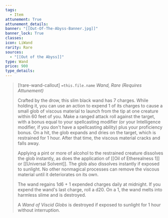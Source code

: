 ```yaml
---
tags:
  - Item
attunement: True
attunement_details: 
banner: "[[Out-Of-The-Abyss-Banner.jpg]]"
banner_lock: True
classes:
icon: LiWand
rarity: Rare
sources:
  - "[[Out of the Abyss]]"
type: Wand
price: 900
type_details: 
---
```

>[!rare-wand-callout] `=this.file.name`
>*Wand, Rare (Requires Attunement)*
>
>Crafted by the drow, this slim black wand has 7 charges. While holding it, you can use an action to expend 1 of its charges to cause a small glob of viscous material to launch from the tip at one creature within 60 feet of you. Make a ranged attack roll against the target, with a bonus equal to your spellcasting modifier (or your Intelligence modifier, if you don't have a spellcasting ability) plus your proficiency bonus. On a hit, the glob expands and dries on the target, which is restrained for 1 hour. After that time, the viscous material cracks and falls away.
>
>Applying a pint or more of alcohol to the restrained creature dissolves the glob instantly, as does the application of [[Oil of Etherealness 1]] or [[Universal Solvent]]. The glob also dissolves instantly if exposed to sunlight. No other nonmagical processes can remove the viscous material until it deteriorates on its own.
>
>The wand regains 1d6 + 1 expended charges daily at midnight. If you expend the wand's last charge, roll a d20. On a 1, the wand melts into harmless slime and is destroyed.
>
>A *Wand of Viscid Globs* is destroyed if exposed to sunlight for 1 hour without interruption.
>
>
